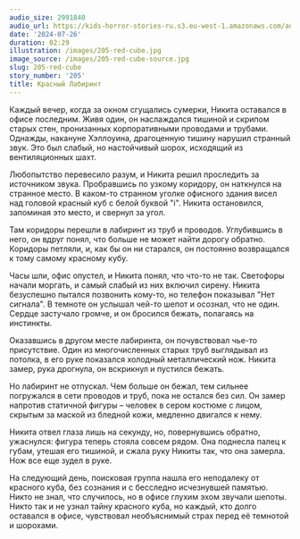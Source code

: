 ```yaml
---
audio_size: 2991840
audio_url: https://kids-horror-stories-ru.s3.eu-west-1.amazonaws.com/audio/205-red-cube.mp3
date: '2024-07-26'
duration: 02:29
illustration: /images/205-red-cube.jpg
image_source: /images/205-red-cube-source.jpg
slug: 205-red-cube
story_number: '205'
title: Красный Лабиринт
---
```


Каждый вечер, когда за окном сгущались сумерки, Никита оставался в офисе последним. Живя один, он наслаждался тишиной и скрипом старых стен, пронизанных корпоративными проводами и трубами. Однажды, накануне Хэллоуина, драгоценную тишину нарушил странный звук. Это был слабый, но настойчивый шорох, исходящий из вентиляционных шахт.

Любопытство перевесило разум, и Никита решил проследить за источником звука. Пробравшись по узкому коридору, он наткнулся на странное место. В каком-то странном уголке офисного здания висел над головой красный куб с белой буквой "i". Никита остановился, запоминая это место, и свернул за угол.

Там коридоры перешли в лабиринт из труб и проводов. Углубившись в него, он вдруг понял, что больше не может найти дорогу обратно. Коридоры петляли, и, как бы он ни старался, он постоянно возвращался к тому самому красному кубу.

Часы шли, офис опустел, и Никита понял, что что-то не так. Светофоры начали моргать, и самый слабый из них включил сирену. Никита безуспешно пытался позвонить кому-то, но телефон показывал "Нет сигнала". В темноте он услышал чей-то шепот и осознал, что не один. Сердце застучало громче, и он бросился бежать, полагаясь на инстинкты.

Оказавшись в другом месте лабиринта, он почувствовал чье-то присутствие. Один из многочисленных старых труб выглядывал из потолка, в его руке показался холодный металлический нож. Никита замер, рука дрогнула, он вскрикнул и пустился бежать.

Но лабиринт не отпускал. Чем больше он бежал, тем сильнее погружался в сети проводов и труб, пока не остался без сил. Он замер напротив статичной фигуры – человек в сером костюме с лицом, скрытым за маской из бледной кожи, медленно двигался к нему. 

Никита отвел глаза лишь на секунду, но, повернувшись обратно, ужаснулся: фигура теперь стояла совсем рядом. Она поднесла палец к губам, утешая его тишиной, и сжала руку Никиты так, что она замерла. Нож все еще зудел в руке.

На следующий день, поисковая группа нашла его неподалеку от красного куба, без сознания и с бесследно исчезнувшей памятью. Никто не знал, что случилось, но в офисе глухим эхом звучали шепоты. Никто так и не узнал тайну красного куба, но каждый, кто долго оставался в офисе, чувствовал необъяснимый страх перед её темнотой и шорохами.